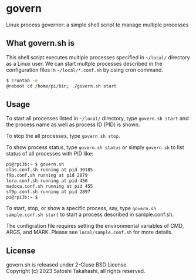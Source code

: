 # govern
Linux process governer: a simple shell script to manage multiple processes

## What govern.sh is

This shell script executes multiple processes specified in ``~/local/`` directory as a Linux user. We can start multple processes described in the configuration files in ``~/local/*.conf.sh`` by using cron command.

```sh
$ crontab -e
@reboot cd /home/pi/bin; ./govern.sh start
```

## Usage

To start all processes listed in ``~/local/`` directory, type ``govern.sh start`` and the process name as well as process ID (PID) is shown.

To stop the all processes, type ``govern.sh stop``.

To show process status, type ``govern.sh status`` or simply ``govern.sh`` to list status of all processes with PID like:
```sh
pi@rpi3b:~ $ govern.sh
clas.conf.sh running at pid 30185
f9p.conf.sh running at pid 2879
lora.conf.sh running at pid 450
madoca.conf.sh running at pid 455
sf9p.conf.sh running at pid 2897
pi@rpi3b:~ $
```

To start, stop, or show a specific process, say, type ``govern.sh sample.conf.sh start`` to start a process described in sample.conf.sh.

The configration file requires setting the environmental variables of CMD, ARGS, and MARK. Please see ``local/sample.conf.sh`` for more details.

## License

govern.sh is released under 2-Cluse BSD License.  
Copyright (c) 2023 Satoshi Takahashi, all rights reserved.
